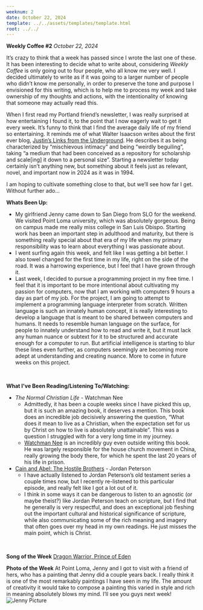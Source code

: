 ```yaml
---
weeknum: 2
date: October 22, 2024
template: ../../assets/templates/template.html
root: ../../
---
```

**Weekly Coffee #2**
*October 22, 2024*

It’s crazy to think that a week has passed since I wrote the last one of these. It has been interesting to decide what to write about, considering *Weekly Coffee* is only going out to four people, who all know me very well. I decided ultimately to write as if it was going to a larger number of people who didn’t know me personally, in order to preserve the tone and purpose I envisioned for this writing, which is to help me to process my week and take ownership of my thoughts and actions, with the intentionality of knowing that someone may actually read this.

When I first read my Portland friend’s newsletter, I was really surprised at how entertaining I found it, to the point that I now eagerly wait to get it every week. It’s funny to think that I find the average daily life of my friend so entertaining. It reminds me of what Walter Isaacson writes about the first ever blog, [Justin’s Links from the Underground](https://en.wikipedia.org/wiki/Justin_Hall). He describes it as being characterized by “mischievous intimacy” and being “weirdly beguiling”, taking “a medium that had been conceived as a repository for scholarship and scale\[ing\] it down to a personal size”. Starting a newsletter today certainly isn’t anything new, but something about it feels just as relevant, novel, and important now in 2024 as it was in 1994.

I am hoping to cultivate something close to that, but we’ll see how far I get. Without further ado...
<br>

**Whats Been Up:**

- My girlfriend Jenny came down to San Diego from SLO for the weekend. We visited Point Loma university, which was absolutely gorgeous. Being on campus made me really miss college in San Luis Obispo. Starting work has been an important step in adulthood and maturity, but there is something really special about that era of my life when my primary responsibility was to learn about everything I was passionate about.
- I went surfing again this week, and felt like I was getting a bit better. I also towel changed for the first time in my life, right on the side of the road. It was a harrowing experience, but I feel that I have grown through it.
- Last week, I decided to pursue a programming project in my free time. I feel that it is important to be more intentional about cultivating my passion for computers, now that I am working with computers 9 hours a day as part of my job. For the project, I am going to attempt to implement a programming language interpreter from scratch. Written language is such an innately human concept, it is really interesting to develop a language that is meant to be shared between computers and humans. It needs to resemble human language on the surface, for people to innately understand how to read and write it, but it must lack any human nuance or subtext for it to be structured and accurate enough for a computer to run. But artificial intelligence is starting to blur these lines even further, as computers seemingly are becoming more adept at understanding and creating nuance. More to come in future weeks on this project.
<br>

**What I've Been Reading/Listening To/Watching:**

- *The Normal Christian Life* - Watchman Nee
    - Admittedly, it has been a couple weeks since I have picked this up, but it is such an amazing book, it deserves a mention. This book does an incredible job decisively answering the question, “What does it mean to live as a Christian, when the expectation set for us by Christ on how to live is absolutely unattainable”. This was a question I struggled with for a very long time in my journey.
    - [Watchman Nee](https://en.wikipedia.org/wiki/Watchman_Nee) is an incredibly guy even outside writing this book. He was largely responsible for the house church movement in China, really growing the body there, for which he spent the last 20 years of his life in prison.
- [Cain and Abel: The Hostile Brothers](https://open.spotify.com/episode/31jJIkOf01JPPEg4Nv3B1S?si=bT8RUGyUTzumVIGcKArsUw) - Jordan Peterson
    - I have actually listened to Jordan Peterson’s old testament series a couple times now, but I recently re-listened to this particular episode, and really felt like I got a lot out of it.
    - I think in some ways it can be dangerous to listen to an agnostic (or maybe theist?) like Jordan Peterson teach on scripture, but I find that he generally is very respectful, and does an exceptional job fleshing out the important cultural and historical significance of scripture, while also communicating some of the rich meaning and imagery that often goes over my head in my own readings. He just misses the main point, which is Christ.
<br>

**Song of the Week**
[Dragon Warrior, Prince of Eden](https://open.spotify.com/track/4F5ov1uSPGAiPkjmaSgo2p?si=VYSyTMgKSzOqwc0_DIQ5Yw)

**Photo of the Week**
At Point Loma, Jenny and I got to visit with a friend of hers, who has a painting that Jenny did a couple years back. I really think it is one of the most remarkably paintings I have seen in my life. The amount of creativity it would take to compose a painting this varied in style and rich in meaning absolutely blows my mind. I’ll see you guys next week!
![Jenny Picture](https://curtisbucher.com/media/wc1_jenny.jpeg)